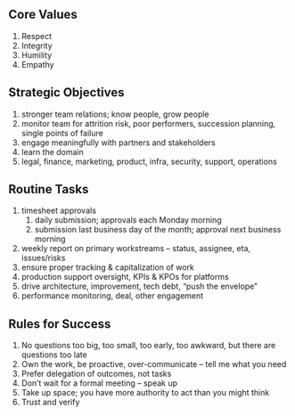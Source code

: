 ## Core Values
1. Respect
2. Integrity
3. Humility
4. Empathy

## Strategic Objectives
1. stronger team relations; know people, grow people
2. monitor team for attrition risk, poor performers, succession planning, single points of failure
3. engage meaningfully with partners and stakeholders
4. learn the domain
5. legal, finance, marketing, product, infra, security, support, operations

## Routine Tasks
1. timesheet approvals
    1. daily submission; approvals each Monday morning
    2. submission last business day of the month; approval next business morning
2. weekly report on primary workstreams – status, assignee, eta, issues/risks
3. ensure proper tracking & capitalization of work
4. production support oversight, KPIs & KPOs for platforms
5. drive architecture, improvement, tech debt, “push the envelope”
6. performance monitoring, deal, other engagement

## Rules for Success
1. No questions too big, too small, too early, too awkward, but there are questions too late
2. Own the work, be proactive, over-communicate – tell me what you need
3. Prefer delegation of outcomes, not tasks
4. Don’t wait for a formal meeting – speak up
5. Take up space; you have more authority to act than you might think
6. Trust and verify
